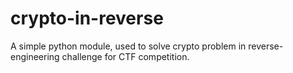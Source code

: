 # crypto-in-reverse
A simple python module, used to solve crypto problem in reverse-engineering challenge for CTF competition.
